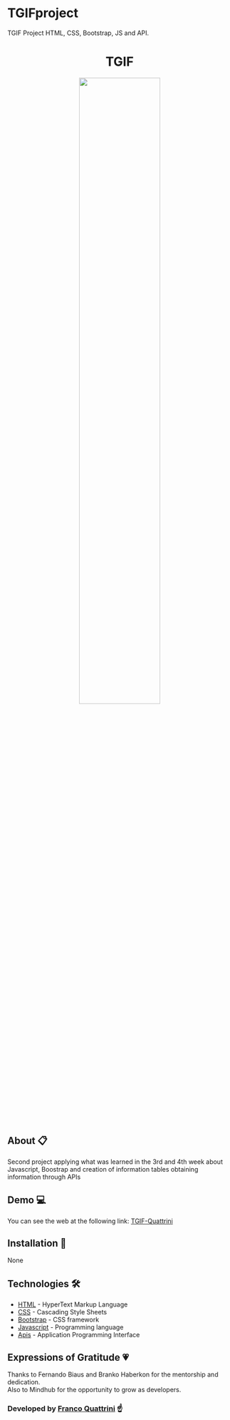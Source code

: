 # TGIFproject
TGIF Project HTML, CSS, Bootstrap, JS and API.

<div align="center">

# TGIF
<img  width="60%" src="https://i.postimg.cc/LszpVSk8/tgifproyect-franqo-netlify-app-2021-10-27-04-15-00.png" ></img>
<br/>

</div>

## About 📋

Second project applying what was learned in the 3rd and 4th week about Javascript, Boostrap and creation of information tables obtaining information through APIs

## Demo 💻

You can see the web at the following link: [TGIF-Quattrini](https://tgifproyect-franqo.netlify.app/)

## Installation 🔧

None

## Technologies 🛠️

* [HTML](https://html.spec.whatwg.org/) - HyperText Markup Language
* [CSS](https://www.w3schools.com/css/) - Cascading Style Sheets
* [Bootstrap](https://getbootstrap.com/) - CSS framework
* [Javascript](https://www.javascript.com/) - Programming language
* [Apis](https://www.mulesoft.com/resources/api/what-is-an-api) - Application Programming Interface

## Expressions of Gratitude 💗

Thanks to Fernando Biaus and Branko Haberkon for the mentorship and dedication. <br/>
Also to Mindhub for the opportunity to grow as developers.

### Developed by [Franco Quattrini](https://github.com/franqodev) ☝
